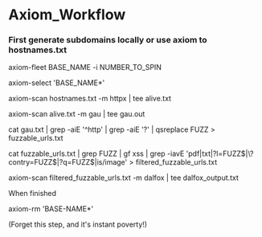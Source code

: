 # Axiom_Workflow
### First generate subdomains locally or use axiom to hostnames.txt

axiom-fleet BASE_NAME -i NUMBER_TO_SPIN

axiom-select 'BASE_NAME*'

axiom-scan hostnames.txt -m httpx | tee alive.txt

axiom-scan alive.txt -m gau | tee gau.out

cat gau.txt | grep -aiE '^http' | grep -aiE '\?' | qsreplace FUZZ > fuzzable_urls.txt

cat fuzzable_urls.txt | grep FUZZ | gf xss | grep -iavE 'pdf|txt|\?l=FUZZ$|\?contry=FUZZ$|\?q=FUZZ$|is/image' > filtered_fuzzable_urls.txt


axiom-scan filtered_fuzzable_urls.txt -m dalfox | tee dalfox_output.txt


When finished

axiom-rm 'BASE-NAME*'

(Forget this step, and it's instant poverty!)



